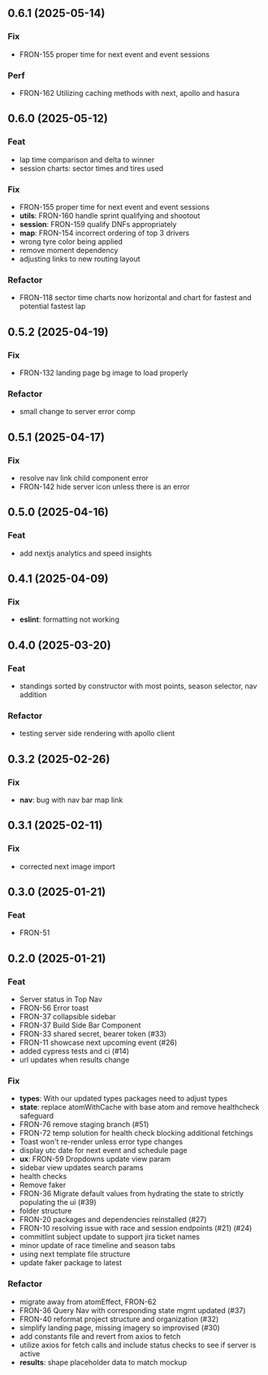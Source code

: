 ## 0.6.1 (2025-05-14)

### Fix

- FRON-155 proper time for next event and event sessions

### Perf

- FRON-162 Utilizing caching methods with next, apollo and hasura

## 0.6.0 (2025-05-12)

### Feat

- lap time comparison and delta to winner
- session charts: sector times and tires used

### Fix

- FRON-155 proper time for next event and event sessions
- **utils**: FRON-160 handle sprint qualifying and shootout
- **session**: FRON-159 qualify DNFs appropriately
- **map**: FRON-154 incorrect ordering of top 3 drivers
- wrong tyre color being applied
- remove moment dependency
- adjusting links to new routing layout

### Refactor

- FRON-118 sector time charts now horizontal and chart for fastest and potential fastest lap

## 0.5.2 (2025-04-19)

### Fix

- FRON-132 landing page bg image to load properly

### Refactor

- small change to server error comp

## 0.5.1 (2025-04-17)

### Fix

- resolve nav link child component error
- FRON-142 hide server icon unless there is an error

## 0.5.0 (2025-04-16)

### Feat

- add nextjs analytics and speed insights

## 0.4.1 (2025-04-09)

### Fix

- **eslint**: formatting not working

## 0.4.0 (2025-03-20)

### Feat

- standings sorted by constructor with most points, season selector, nav addition

### Refactor

- testing server side rendering with apollo client

## 0.3.2 (2025-02-26)

### Fix

- **nav**: bug with nav bar map link

## 0.3.1 (2025-02-11)

### Fix

- corrected next image import

## 0.3.0 (2025-01-21)

### Feat

- FRON-51

## 0.2.0 (2025-01-21)

### Feat

- Server status in Top Nav
- FRON-56 Error toast
- FRON-37 collapsible sidebar
- FRON-37 Build Side Bar Component
- FRON-33 shared secret, bearer token (#33)
- FRON-11 showcase next upcoming event (#26)
- added cypress tests and ci (#14)
- url updates when results change

### Fix

- **types**: With our updated types packages need to adjust types
- **state**: replace atomWithCache with base atom and remove healthcheck safeguard
- FRON-76 remove staging branch (#51)
- FRON-72 temp solution for health check blocking additional fetchings
- Toast won't re-render unless error type changes
- display utc date for next event and schedule page
- **ux**: FRON-59 Dropdowns update view param
- sidebar view updates search params
- health checks
- Remove faker
- FRON-36 Migrate default values from hydrating the state to strictly populating the ui (#39)
- folder structure
- FRON-20 packages and dependencies reinstalled (#27)
- FRON-10 resolving issue with race and session endpoints (#21) (#24)
- commitlint subject update to support jira ticket names
- minor update of race timeline and season tabs
- using next template file structure
- update faker package to latest

### Refactor

- migrate away from atomEffect, FRON-62
- FRON-36 Query Nav with corresponding state mgmt updated (#37)
- FRON-40 reformat project structure and organization (#32)
- simplify landing page, missing imagery so improvised (#30)
- add constants file and revert from axios to fetch
- utilize axios for fetch calls and include status checks to see if server is active
- **results**: shape placeholder data to match mockup
